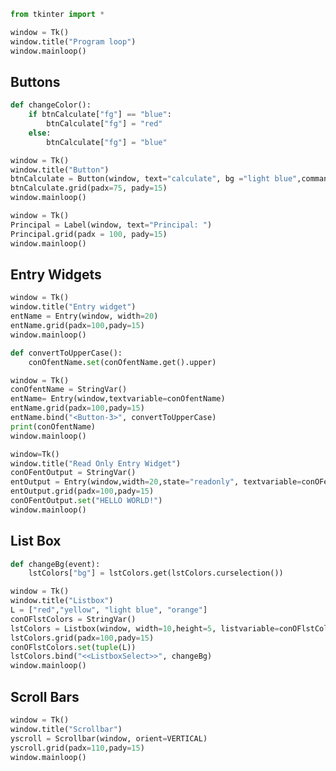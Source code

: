 <div class="cell code" data-execution_count="9">

``` python
from tkinter import *
```

</div>

<div class="cell code">

``` python
window = Tk()
window.title("Program loop")
window.mainloop()
```

</div>

<div class="cell markdown">

## Buttons

</div>

<div class="cell code" data-execution_count="15">

``` python
def changeColor():
    if btnCalculate["fg"] == "blue":
        btnCalculate["fg"] = "red"
    else:
        btnCalculate["fg"] = "blue"
```

</div>

<div class="cell code" data-execution_count="17">

``` python
window = Tk()
window.title("Button")
btnCalculate = Button(window, text="calculate", bg ="light blue",command=changeColor)
btnCalculate.grid(padx=75, pady=15)
window.mainloop()
```

</div>

<div class="cell code" data-execution_count="18">

``` python
window = Tk()
Principal = Label(window, text="Principal: ")
Principal.grid(padx = 100, pady=15)
window.mainloop()
```

</div>

<div class="cell markdown">

## Entry Widgets

</div>

<div class="cell code" data-execution_count="19">

``` python
window = Tk()
window.title("Entry widget")
entName = Entry(window, width=20)
entName.grid(padx=100,pady=15)
window.mainloop()
```

</div>

<div class="cell code">

``` python
def convertToUpperCase():
    conOfentName.set(conOfentName.get().upper)

window = Tk()
conOfentName = StringVar()
entName= Entry(window,textvariable=conOfentName)
entName.grid(padx=100,pady=15)
entName.bind("<Button-3>", convertToUpperCase)
print(conOfentName)
window.mainloop()
```

</div>

<div class="cell code" data-execution_count="26">

``` python
window=Tk()
window.title("Read Only Entry Widget")
conOFentOutput = StringVar()
entOutput = Entry(window,width=20,state="readonly", textvariable=conOFentOutput)
entOutput.grid(padx=100,pady=15)
conOFentOutput.set("HELLO WORLD!")
window.mainloop()
```

</div>

<div class="cell markdown">

## List Box

</div>

<div class="cell code" data-execution_count="30">

``` python
def changeBg(event):
    lstColors["bg"] = lstColors.get(lstColors.curselection())

window = Tk()
window.title("Listbox")
L = ["red","yellow", "light blue", "orange"]
conOFlstColors = StringVar()
lstColors = Listbox(window, width=10,height=5, listvariable=conOFlstColors)
lstColors.grid(padx=100,pady=15)
conOFlstColors.set(tuple(L))
lstColors.bind("<<ListboxSelect>>", changeBg)
window.mainloop()
```

</div>

<div class="cell markdown">

## Scroll Bars

</div>

<div class="cell code" data-execution_count="31">

``` python
window = Tk()
window.title("Scrollbar")
yscroll = Scrollbar(window, orient=VERTICAL)
yscroll.grid(padx=110,pady=15)
window.mainloop()
```

</div>
